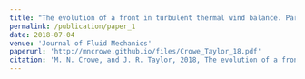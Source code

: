 ```yaml
---
title: "The evolution of a front in turbulent thermal wind balance. Part 1: Theory"
permalink: /publication/paper_1
date: 2018-07-04
venue: 'Journal of Fluid Mechanics'
paperurl: 'http://mncrowe.github.io/files/Crowe_Taylor_18.pdf'
citation: 'M. N. Crowe, and J. R. Taylor, 2018, The evolution of a front in turbulent thermal wind balance. Part 1. Theory, <i>J. Fluid Mech.</i>, 850, 179-211.'
---
```

